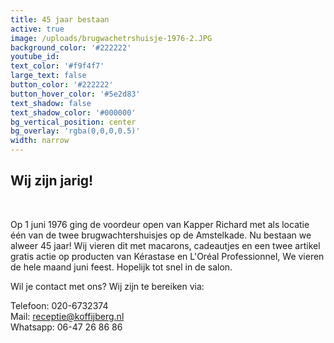 ```yaml
---
title: 45 jaar bestaan
active: true
image: /uploads/brugwachetrshuisje-1976-2.JPG
background_color: '#222222'
youtube_id:
text_color: '#f9f4f7'
large_text: false
button_color: '#222222'
button_hover_color: '#5e2d83'
text_shadow: false
text_shadow_color: '#000000'
bg_vertical_position: center
bg_overlay: 'rgba(0,0,0,0.5)'
width: narrow
---
```


## Wij zijn jarig\!&nbsp;

&nbsp;

Op 1 juni 1976 ging de voordeur open van Kapper Richard met als locatie één van de twee brugwachtershuisjes op de Amstelkade. Nu bestaan we alweer 45 jaar\! Wij vieren dit met macarons, cadeautjes en een twee artikel gratis actie op producten van Kérastase en L'Oréal Professionnel, We vieren de hele maand juni feest. Hopelijk tot snel in de salon.&nbsp;

Wil je contact met ons? Wij zijn te bereiken via:

Telefoon: 020-6732374<br>Mail: receptie@koffijberg.nl&nbsp;<br>Whatsapp: 06-47 26 86 86<br>&nbsp;
